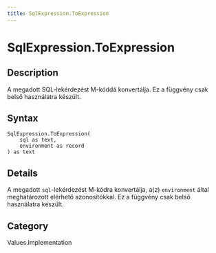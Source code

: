 ```yaml
---
title: SqlExpression.ToExpression
---
```


# SqlExpression.ToExpression


## Description

A megadott SQL-lekérdezést M-kóddá konvertálja. Ez a függvény csak belső használatra készült.


## Syntax

```powerquery
SqlExpression.ToExpression(
    sql as text,
    environment as record
) as text
```


## Details

A megadott <code>sql</code>-lekérdezést M-kódra konvertálja, a(z) <code>environment</code> által meghatározott elérhető azonosítókkal. Ez a függvény csak belső használatra készült.



## Category
Values.Implementation
